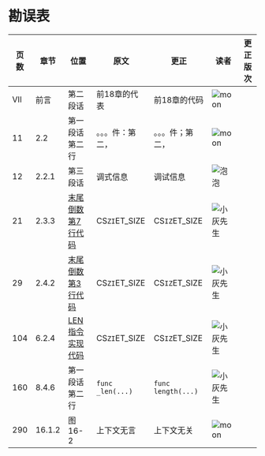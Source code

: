 # 勘误表

页数		| 章节		| 位置					| 原文				| 更正				| 读者					| 更正版次
------- | --------- | --------------------- | ----------------- | ----------------- | --------------------- | ---------
VII		| 前言		| 第二段话				| 前18章的代表		| 前18章的代码		| ![moon][moon]			| 
11		| 2.2		| 第一段话第二行			| 。。。件：第二，		| 。。。件；第二，		| ![moon][moon]			| 
12		| 2.2.1		| 第三段话				| 调式信息			| 调试信息			| ![泡泡][泡泡]			| 
21		| 2.3.3		|[末尾倒数第7行代码][p21]	| CS`ZI`ET_SIZE		| CS`IZ`ET_SIZE		| ![小灰先生][小灰先生]	| 
29		| 2.4.2		|[末尾倒数第3行代码][p29]	| CS`ZI`ET_SIZE		| CS`IZ`ET_SIZE		| ![小灰先生][小灰先生]	| 
104		| 6.2.4		|[LEN指令实现代码][p104]	| CS`ZI`ET_SIZE		| CS`IZ`ET_SIZE		| ![小灰先生][小灰先生]	| 
160		| 8.4.6		| 第一段话第二行			| `func _len(...)`	| `func length(...)`| ![小灰先生][小灰先生]	| 
290		| 16.1.2	| 图16-2					| 上下文无言			| 上下文无关			| ![moon][moon]			| 

[moon]: https://github.com/zxh0/luago-book/blob/master/readers/moon.png?raw=true "moon"
[泡泡]: https://github.com/zxh0/luago-book/blob/master/readers/paopao.jpeg?raw=true "泡泡"
[小灰先生]: https://github.com/zxh0/luago-book/blob/master/readers/小灰先生.jpeg?raw=true "小灰先生"

[p21]: https://github.com/zxh0/luago-book/blob/master/code/go/ch02/src/luago/binchunk/binary_chunk.go#L9
[p29]: https://github.com/zxh0/luago-book/blob/master/code/go/ch02/src/luago/binchunk/reader.go#L70
[p104]: https://github.com/zxh0/luago-book/blob/master/code/go/ch06/src/luago/vm/inst_operators.go#L100